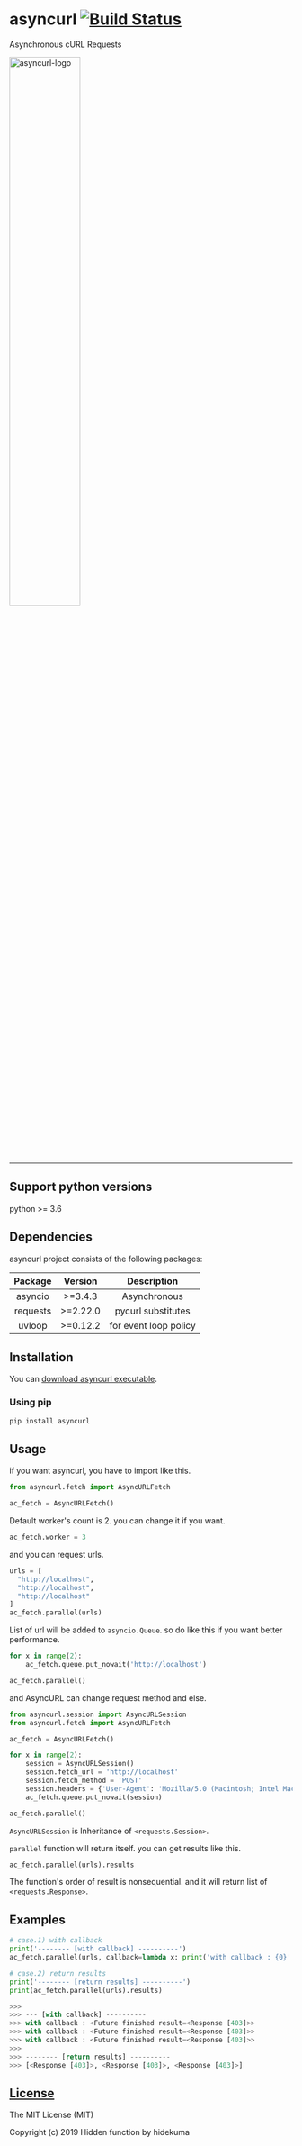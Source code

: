 # asyncurl [![Build Status](https://travis-ci.org/hidden-function/asyncurl.svg?branch=master)](https://travis-ci.org/hidden-function/asyncurl)
Asynchronous cURL Requests

<img src="https://raw.githubusercontent.com/hidden-function/i/master/asyncurl.png" width="50%" alt="asyncurl-logo"> 

---
## Support python versions
python >= 3.6

## Dependencies
asyncurl project consists of the following packages:

| Package  | Version  | Description           |
| :-:      | :-:      | :-:                   |
| asyncio  | >=3.4.3  | Asynchronous          |
| requests | >=2.22.0 | pycurl substitutes    |
| uvloop   | >=0.12.2 | for event loop policy |

## Installation
You can [download asyncurl executable](https://github.com/hidden-function/asyncurl/releases).

### Using pip
```bash
pip install asyncurl
```

## Usage
if you want asyncurl, you have to import like this.

```python
from asyncurl.fetch import AsyncURLFetch

ac_fetch = AsyncURLFetch()
```

Default worker's count is 2. you can change it if you want.
```python
ac_fetch.worker = 3
```

and you can request urls.
```python
urls = [
  "http://localhost",
  "http://localhost",
  "http://localhost"
]
ac_fetch.parallel(urls)
```

List of url will be added to `asyncio.Queue`. so do like this if you want better performance.
```python
for x in range(2):
    ac_fetch.queue.put_nowait('http://localhost')

ac_fetch.parallel()
```

and AsyncURL can change request method and else.
```python
from asyncurl.session import AsyncURLSession
from asyncurl.fetch import AsyncURLFetch

ac_fetch = AsyncURLFetch()

for x in range(2):
    session = AsyncURLSession()
    session.fetch_url = 'http://localhost' 
    session.fetch_method = 'POST'
    session.headers = {'User-Agent': 'Mozilla/5.0 (Macintosh; Intel Mac OS X 10_11_5) AppleWebKit/537.36 (KHTML, like Gecko) Chrome/50.0.2661.102 Safari/537.36'}
    ac_fetch.queue.put_nowait(session)

ac_fetch.parallel()
```
`AsyncURLSession` is Inheritance of `<requests.Session>`.

`parallel` function will return itself. you can get results like this.
```python
ac_fetch.parallel(urls).results
```
The function's order of result is nonsequential. and it will return list of `<requests.Response>`.

## Examples
```python
# case.1) with callback
print('-------- [with callback] ----------')
ac_fetch.parallel(urls, callback=lambda x: print('with callback : {0}'.format(x)))

# case.2) return results
print('-------- [return results] ----------')
print(ac_fetch.parallel(urls).results)

>>>
>>> --- [with callback] ----------
>>> with callback : <Future finished result=<Response [403]>>
>>> with callback : <Future finished result=<Response [403]>>
>>> with callback : <Future finished result=<Response [403]>>
>>> 
>>> -------- [return results] ----------
>>> [<Response [403]>, <Response [403]>, <Response [403]>]
```

[License](LICENSE)
------------------

The MIT License (MIT)

Copyright (c) 2019 Hidden function by hidekuma
